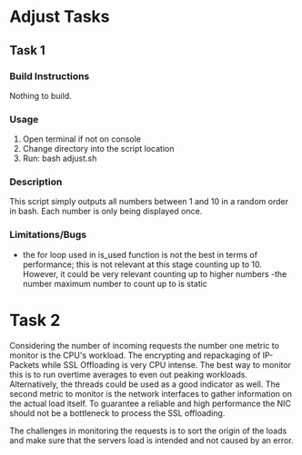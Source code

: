 # Adjust Tasks

## Task 1
### Build Instructions
Nothing to build.

### Usage
1. Open terminal if not on console
2. Change directory into the script location 
3.  Run:
		bash adjust.sh

### Description
This script simply outputs all numbers between 1 and 10 in a random order in bash. Each number is only being displayed once.

### Limitations/Bugs 
- the for loop used in is_used function is not the best in terms of performance; this is not relevant at this stage counting up to 10. However, it could be very relevant counting up to higher numbers
-the number maximum number to count up to is static



# Task 2
Considering the number of incoming requests the number one metric to monitor is the CPU's workload. The encrypting and repackaging of IP-Packets while SSL Offloading is very CPU intense.  The best way to monitor this is to run overtime averages to even out peaking workloads. Alternatively, the threads could be used as a good indicator as well.
The second metric to monitor is the network interfaces to gather information on the actual load itself. To guarantee a reliable and high performance the NIC should not be a bottleneck to process the SSL offloading.

The challenges in monitoring the requests is to sort the origin of the loads and make sure that the servers load is intended and not caused by an error.

